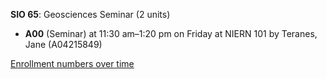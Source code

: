 **SIO 65**: Geosciences Seminar (2 units)

- **A00** (Seminar) at 11:30 am–1:20 pm on Friday at NIERN 101 by Teranes, Jane (A04215849)

[Enrollment numbers over time](./SIO65.tsv)
